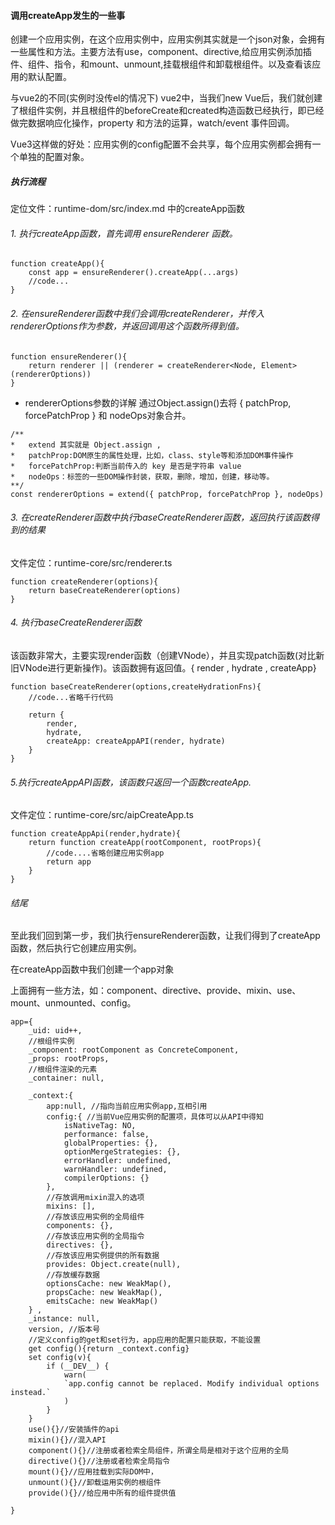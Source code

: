 #### 调用createApp发生的一些事

创建一个应用实例，在这个应用实例中，应用实例其实就是一个json对象，会拥有一些属性和方法。主要方法有use，component、directive,给应用实例添加插件、组件、指令，和mount、unmount,挂载根组件和卸载根组件。以及查看该应用的默认配置。

与vue2的不同(实例时没传el的情况下)
vue2中，当我们new Vue后，我们就创建了根组件实例，并且根组件的beforeCreate和created构造函数已经执行，即已经做完数据响应化操作，property 和方法的运算，watch/event 事件回调。

Vue3这样做的好处：应用实例的config配置不会共享，每个应用实例都会拥有一个单独的配置对象。

##### 执行流程
定位文件：runtime-dom/src/index.md 中的createApp函数
###### 1. 执行createApp函数，首先调用 ensureRenderer 函数。
```
function createApp(){
    const app = ensureRenderer().createApp(...args)
    //code...
}
```
###### 2. 在ensureRenderer函数中我们会调用createRenderer，并传入rendererOptions作为参数，并返回调用这个函数所得到值。
```
function ensureRenderer(){
    return renderer || (renderer = createRenderer<Node, Element>(rendererOptions)) 
}
```
* rendererOptions参数的详解
通过Object.assign()去将 {  patchProp, forcePatchProp } 和 nodeOps对象合并。
```
/**
*   extend 其实就是 Object.assign , 
*   patchProp:DOM原生的属性处理，比如，class、style等和添加DOM事件操作
*   forcePatchProp:判断当前传入的 key 是否是字符串 value
*   nodeOps：标签的一些DOM操作封装，获取，删除，增加，创建，移动等。
**/
const rendererOptions = extend({ patchProp, forcePatchProp }, nodeOps)

```
###### 3. 在createRenderer函数中执行baseCreateRenderer函数，返回执行该函数得到的结果
文件定位：runtime-core/src/renderer.ts
```
function createRenderer(options){
    return baseCreateRenderer(options)
}
```
###### 4. 执行baseCreateRenderer函数
该函数非常大，主要实现render函数（创建VNode），并且实现patch函数(对比新旧VNode进行更新操作)。该函数拥有返回值。{ render , hydrate , createApp}
```
function baseCreateRenderer(options,createHydrationFns){
    //code...省略千行代码

    return {
        render,
        hydrate,
        createApp: createAppAPI(render, hydrate)
    }
}
```
###### 5.执行createAppAPI函数，该函数只返回一个函数createApp.
文件定位：runtime-core/src/aipCreateApp.ts
```
function createAppApi(render,hydrate){
    return function createApp(rootComponent, rootProps){
        //code....省略创建应用实例app
        return app
    }
}
```

###### 结尾
至此我们回到第一步，我们执行ensureRenderer函数，让我们得到了createApp函数，然后执行它创建应用实例。

在createApp函数中我们创建一个app对象

上面拥有一些方法，如：component、directive、provide、mixin、use、mount、unmounted、config。

```
app={
    _uid: uid++,
    //根组件实例
    _component: rootComponent as ConcreteComponent,
    _props: rootProps,
    //根组件渲染的元素
    _container: null,
    
    _context:{
        app:null, //指向当前应用实例app,互相引用
        config:{ //当前Vue应用实例的配置项，具体可以从API中得知
            isNativeTag: NO,
            performance: false,
            globalProperties: {},
            optionMergeStrategies: {},
            errorHandler: undefined,
            warnHandler: undefined,
            compilerOptions: {}
        },
        //存放调用mixin混入的选项
        mixins: [],
        //存放该应用实例的全局组件
        components: {},
        //存放该应用实例的全局指令
        directives: {},
        //存放该应用实例提供的所有数据
        provides: Object.create(null),
        //存放缓存数据
        optionsCache: new WeakMap(),
        propsCache: new WeakMap(),
        emitsCache: new WeakMap()
    } ,
    _instance: null,
    version, //版本号
    //定义config的get和set行为，app应用的配置只能获取，不能设置
    get config(){return _context.config}
    set config(v){ 
        if (__DEV__) {
            warn(
            `app.config cannot be replaced. Modify individual options instead.`
            )
        }
    }
    use(){}//安装插件的api
    mixin(){}//混入API
    component(){}//注册或者检索全局组件，所谓全局是相对于这个应用的全局
    directive(){}//注册或者检索全局指令
    mount(){}//应用挂载到实际DOM中，
    unmount(){}//卸载运用实例的根组件
    provide(){}//给应用中所有的组件提供值

}
```